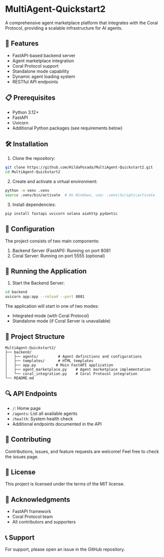 # MultiAgent-Quickstart2

A comprehensive agent marketplace platform that integrates with the Coral Protocol, providing a scalable infrastructure for AI agents.

## 🚀 Features

- FastAPI-based backend server
- Agent marketplace integration
- Coral Protocol support
- Standalone mode capability
- Dynamic agent loading system
- RESTful API endpoints

## 📋 Prerequisites

- Python 3.12+
- FastAPI
- Uvicorn
- Additional Python packages (see requirements below)

## 🛠️ Installation

1. Clone the repository:
```bash
git clone https://github.com/HildaPosada/MultiAgent-Quickstart2.git
cd MultiAgent-Quickstart2
```

2. Create and activate a virtual environment:
```bash
python -m venv .venv
source .venv/bin/activate  # On Windows, use: .venv\Scripts\activate
```

3. Install dependencies:
```bash
pip install fastapi uvicorn solana aiohttp pydantic
```

## 🔧 Configuration

The project consists of two main components:

1. Backend Server (FastAPI): Running on port 8081
2. Coral Server: Running on port 5555 (optional)

## 🚀 Running the Application

1. Start the Backend Server:
```bash
cd backend
uvicorn app:app --reload --port 8081
```

The application will start in one of two modes:
- Integrated mode (with Coral Protocol)
- Standalone mode (if Coral Server is unavailable)

## 📁 Project Structure

```
MultiAgent-Quickstart2/
├── backend/
│   ├── agents/         # Agent definitions and configurations
│   ├── templates/      # HTML templates
│   ├── app.py         # Main FastAPI application
│   ├── agent_marketplace.py    # Agent marketplace implementation
│   └── coral_integration.py    # Coral Protocol integration
└── README.md
```

## 🔍 API Endpoints

- `/`: Home page
- `/agents`: List all available agents
- `/health`: System health check
- Additional endpoints documented in the API

## 🤝 Contributing

Contributions, issues, and feature requests are welcome! Feel free to check the issues page.

## 📝 License

This project is licensed under the terms of the MIT license.

## 🙏 Acknowledgments

- FastAPI framework
- Coral Protocol team
- All contributors and supporters

## 📞 Support

For support, please open an issue in the GitHub repository.